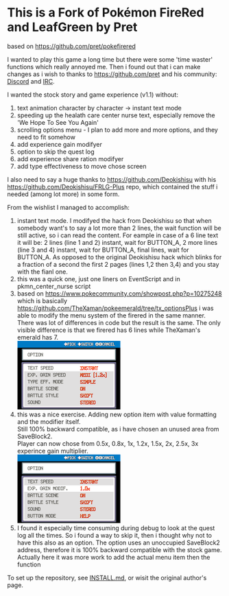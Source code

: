 # This is a Fork of Pokémon FireRed and LeafGreen by Pret
based on https://github.com/pret/pokefirered

I wanted to play this game a long time but there were some 'time waster' functions which really annoyed me. 
Then i found out that i can make changes as i wish to thanks to https://github.com/pret and his community: 
[Discord](https://discord.gg/d5dubZ3) and [IRC](https://web.libera.chat/?#pret).

I wanted the stock story and game experience (v1.1) without:
 1) text animation character by character -> instant text mode
 2) speeding up the healath care center nurse text, especially remove the 'We Hope To See You Again'
 3) scrolling options menu - I plan to add more and more options, and they need to fit somehow 
 4) add experience gain modifyer
 5) option to skip the quest log  
 6) add experience share ration modifyer
 7) add type effectiveness to move chose screen
 

I also need to say a huge thanks to https://github.com/Deokishisu with his https://github.com/Deokishisu/FRLG-Plus
repo, which contained the stuff i needed (among lot more) in some form.

From the wishlist I managed to accomplish:
 1) instant text mode. I modifyed the hack from Deokishisu so that when somebody want's to say 
a lot more than 2 lines, the wait function will be still active, so i can read the content. 
For eample in case of a 6 line text it will be: 2 lines (line 1 and 2) instant, wait for BUTTON_A, 
2 more lines (line 3 and 4) instant, wait for BUTTON_A, final lines, 
wait for BUTTON_A. As opposed to the original Deokishisu hack which blinks for a fraction of a 
second the first 2 pages (lines 1,2 then 3,4) and you stay with the fianl one.
 2) this was a quick one, just one liners on EventScript and in pkmn_center_nurse script
 3) based on https://www.pokecommunity.com/showpost.php?p=10275248 which is basically https://github.com/TheXaman/pokeemerald/tree/tx_optionsPlus 
i was able to modify the menu system of the firered in the same manner. 
There was lot of differences in code but the result is the same. The only visible difference is that we firered has 6 lines
while TheXaman's emerald has 7.<br>![img](images/options-menu-scroll.gif) 
 4) this was a nice exercise. Adding new option item with value formatting and the modifier itself.\
Still 100% backward compatible, as i have chosen an unused area from SaveBlock2.\
Player can now chose from 0.5x, 0.8x, 1x, 1.2x, 1.5x, 2x, 2.5x, 3x experince gain multiplier.<br>![img](images/options-menu-exp-gain.gif) 
 5)  I found it especially time consuming during debug to look at the quest log all the times. 
So i found a way to skip it, then i thought why not to have this also as an option.
The option uses an unoccupied SaveBlock2 address, therefore it is 100% backward compatible with the stock game.\
Actually here it was more work to add the actual menu item then the function

To set up the repository, see [INSTALL.md](INSTALL.md), or wisit the original author's page.
